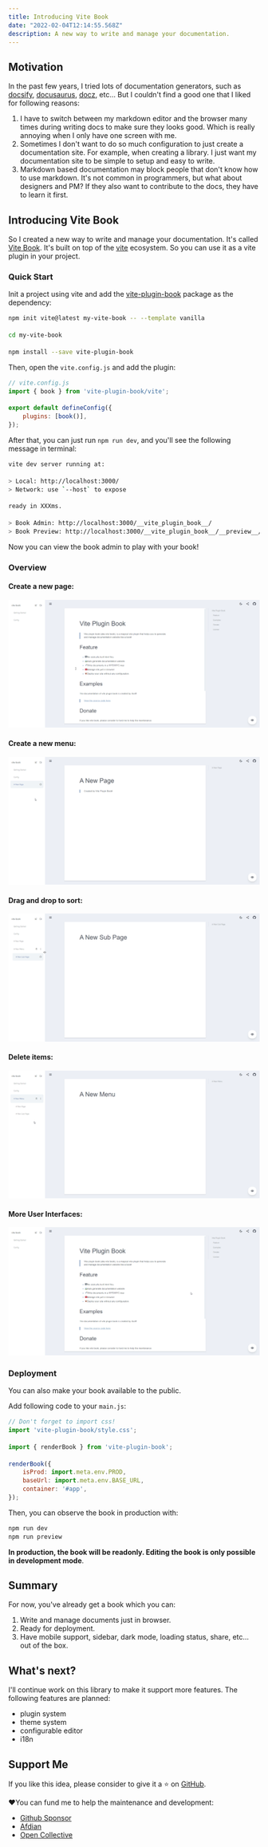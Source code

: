 ```yaml
---
title: Introducing Vite Book
date: "2022-02-04T12:14:55.568Z"
description: A new way to write and manage your documentation.
---
```


## Motivation

In the past few years, I tried lots of documentation generators, such as [docsify](https://docsify.js.org/), [docusaurus](https://docusaurus.io/), [docz](https://github.com/doczjs/docz), etc... But I couldn't find a good one that I liked for following reasons:

1. I have to switch between my markdown editor and the browser many times during writing docs to make sure they looks good. Which is really annoying when I only have one screen with me.
2. Sometimes I don't want to do so much configuration to just create a documentation site. For example, when creating a library. I just want my documentation site to be simple to setup and easy to write.
3. Markdown based documentation may block people that don't know how to use markdown. It's not common in programmers, but what about designers and PM? If they also want to contribute to the docs, they have to learn it first.

## Introducing Vite Book

So I created a new way to write and manage your documentation. It's called [Vite Book](https://github.com/Saul-Mirone/vite-plugin-book).
It's built on top of the [vite](https://vitejs.dev/) ecosystem. So you can use it as a vite plugin in your project.

### Quick Start

Init a project using vite and add the [vite-plugin-book](https://www.npmjs.com/package/vite-plugin-book) package as the dependency:

```bash
npm init vite@latest my-vite-book -- --template vanilla

cd my-vite-book

npm install --save vite-plugin-book
```

Then, open the `vite.config.js` and add the plugin:

```javascript
// vite.config.js
import { book } from 'vite-plugin-book/vite';

export default defineConfig({
    plugins: [book()],
});
```

After that, you can just run `npm run dev`, and you'll see the following message in terminal:

```bash
vite dev server running at:

> Local: http://localhost:3000/
> Network: use `--host` to expose

ready in XXXms.

> Book Admin: http://localhost:3000/__vite_plugin_book__/
> Book Preview: http://localhost:3000/__vite_plugin_book__/__preview__/
```

Now you can view the book admin to play with your book!

### Overview

#### Create a new page:

![new page](./new-page.gif)

#### Create a new menu:

![new menu](./new-menu.gif)

#### Drag and drop to sort:

![dnd](./dnd.gif)

#### Delete items:

![delete](./delete.gif)

#### More User Interfaces:

![ux](./ux.gif)

### Deployment

You can also make your book available to the public.

Add following code to your `main.js`:

```javascript
// Don't forget to import css!
import 'vite-plugin-book/style.css';

import { renderBook } from 'vite-plugin-book';

renderBook({
    isProd: import.meta.env.PROD,
    baseUrl: import.meta.env.BASE_URL,
    container: '#app',
});
```

Then, you can observe the book in production with:

```bash
npm run dev
npm run preview
```

**In production, the book will be readonly. Editing the book is only possible in development mode**.

## Summary

For now, you've already get a book which you can:

1. Write and manage documents just in browser.
2. Ready for deployment.
3. Have mobile support, sidebar, dark mode, loading status, share, etc... out of the box. 

## What's next?

I'll continue work on this library to make it support more features. The following features are planned:

- plugin system
- theme system
- configurable editor
- i18n

## Support Me

If you like this idea, please consider to give it a :star: on [GitHub](https://github.com/Saul-Mirone/vite-plugin-book).

:heart:You can fund me to help the maintenance and development:

*   [Github Sponsor](https://github.com/sponsors/Saul-Mirone)
*   [Afdian](https://afdian.net/@mirone)
*   [Open Collective](https://opencollective.com/milkdown)
